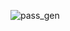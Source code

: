 ![pass_gen](https://github.com/damianwcoding/password-generator/assets/155376834/b67fc139-f442-4281-b57c-4daf9e648953)
